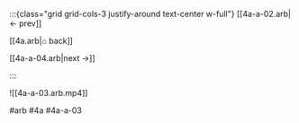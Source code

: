 :::{class="grid grid-cols-3 justify-around text-center w-full"}
[[4a-a-02.arb|← prev]]

[[4a.arb|⌂ back]]

[[4a-a-04.arb|next →]]

:::

![[4a-a-03.arb.mp4]]

#arb #4a #4a-a-03

